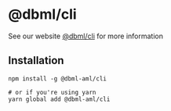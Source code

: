 # @dbml/cli

See our website [@dbml/cli](https://www.dbml.org/cli/) for more information

## Installation
```shell
npm install -g @dbml-aml/cli

# or if you're using yarn
yarn global add @dbml-aml/cli
```